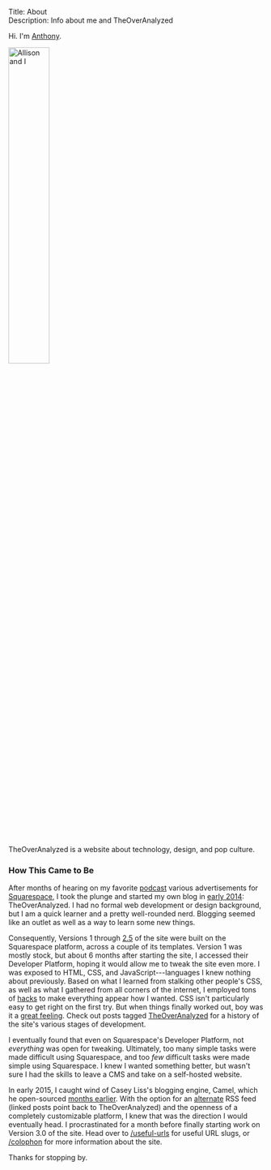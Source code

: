 Title: About  
Description: Info about me and TheOverAnalyzed  

Hi. I'm [Anthony][1].

<p><img src="http://d.pr/i/1d53F+" alt="Allison and I" title="Allison and I" style="margin: initial; width: 40%;"></p>

TheOverAnalyzed is a website about technology, design, and pop culture.

### How This Came to Be

After months of hearing on my favorite [podcast][2] various advertisements for [Squarespace][3], I took the plunge and started my own blog in [early 2014][4]: TheOverAnalyzed. I had no formal web development or design background, but I am a quick learner and a pretty well-rounded nerd. Blogging seemed like an outlet as well as a way to learn some new things.

Consequently, Versions 1 through [2.5][5] of the site were built on the Squarespace platform, across a couple of its templates. Version 1 was mostly stock, but about 6 months after starting the site, I accessed their Developer Platform, hoping it would allow me to tweak the site even more. I was exposed to HTML, CSS, and JavaScript---languages I knew nothing about previously. Based on what I learned from stalking other people's CSS, as well as what I gathered from all corners of the internet, I employed tons of [hacks][6] to make everything appear how I wanted. CSS isn't particularly easy to get right on the first try. But when things finally worked out, boy was it a [great feeling][7]. Check out posts tagged [TheOverAnalyzed][8] for a history of the site's various stages of development.

I eventually found that even on Squarespace's Developer Platform, not *everything* was open for tweaking. Ultimately, too many simple tasks were made difficult using Squarespace, and too *few* difficult tasks were made simple using Squarespace. I knew I wanted something better, but wasn't sure I had the skills to leave a CMS and take on a self-hosted website.

In early 2015, I caught wind of Casey Liss's blogging engine, Camel, which he open-sourced [months earlier][9]. With the option for an [alternate][10] RSS feed (linked posts point back to TheOverAnalyzed) and the openness of a completely customizable platform, I knew that was the direction I would eventually head. I procrastinated for a month before finally starting work on Version 3.0 of the site. Head over to [/useful-urls][11] for useful URL slugs, or [/colophon][12] for more information about the site.

Thanks for stopping by.

[1]: http://www.twitter.com/toniwonkanobi "Me on Twitter"
[2]: http://atp.fm "The Accidental Tech Podcast---the best podcast ever"
[3]: http://www.squarespace.com "Likely the best stating point for aspiring bloggers"
[4]: https://twitter.com/TheOverAnalyzed/status/430233457029947392 "First post ever ❤️"
[5]: https://instagram.com/p/2oFqCowLyD/?taken-by=theoveranalyzed "Instagram picture of my site in a transition period before finalizing Camel"
[6]: /tags/Squarespace "Posts tagged 'Squarespace'"
[7]: https://twitter.com/caseyliss/status/601133285356531712 "Casey on being a developer"
[8]: /tags/meta "Posts about the inner workings of TheOverAnalyzed"
[9]: http://www.caseyliss.com/2014/5/2/camel-open-sourced "Casey Liss on making Camel open-sourced"
[10]: /rss-alternate "The alternate feed for TheOverAnalyzed, for which linked posts point back to TheOverAnalyzed instead of the external site"
[11]: /useful-urls "Useful URLs to help navigating this site"
[12]: /colophon "Information about the site"